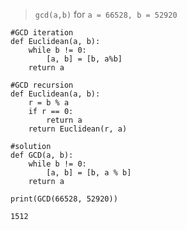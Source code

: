 > `gcd(a,b)` for `a = 66528, b = 52920`

```
#GCD iteration
def Euclidean(a, b):
    while b != 0:
        [a, b] = [b, a%b]
    return a
```

```
#GCD recursion
def Euclidean(a, b):
    r = b % a
    if r == 0:
        return a
    return Euclidean(r, a)
```

```
#solution
def GCD(a, b):
    while b != 0:
        [a, b] = [b, a % b]
    return a

print(GCD(66528, 52920))
```

`1512`

